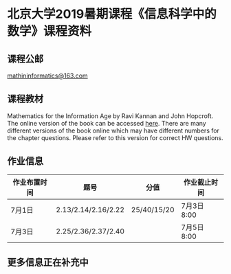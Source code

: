# 北京大学2019暑期课程《信息科学中的数学》课程资料
## 课程公邮
mathininformatics@163.com
## 课程教材
Mathematics for the Information Age by Ravi Kannan and John Hopcroft. The online version of the book can be accessed [here](http://www.cs.cornell.edu/jeh/book%20no%20so;utions%20March%202019.pdf). There are many different versions of the book online which may have different numbers for the chapter questions. Please refer to this version for correct HW questions.
## 作业信息

| 作业布置时间 | 题号 | 分值 | 作业截止时间|
| ------ | ------ | ------ | ------|
| 7月1日 | 2.13/2.14/2.16/2.22 | 25/40/15/20 | 7月3日 8:00|
| 7月3日 | 2.25/2.36/2.37/2.40 |  | 7月5日 8:00|
## 更多信息正在补充中
